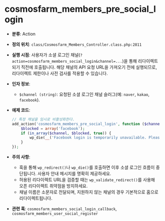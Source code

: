 ﻿# cosmosfarm_members_pre_social_login

- **분류**: Action
- **정의 위치**: `class/Cosmosfarm_Members_Controller.class.php:2811`
- **실행 시점**: 사용자가 소셜 로그인 채널(`?action=cosmosfarm_members_social_login&channel=...`)을 통해 리다이렉트되기 직전에 호출됩니다. 해당 채널의 API 요청 URL을 가져오기 전에 실행되므로, 리다이렉트 제한이나 사전 검사를 적용할 수 있습니다.
- **인자 정보**:
  - `$channel (string)`: 요청된 소셜 로그인 채널 슬러그(예: `naver`, `kakao`, `facebook`).
- **예제 코드**:

  ```php
  // 특정 채널을 임시로 비활성화한다.
  add_action('cosmosfarm_members_pre_social_login', function ($channel) {
      $blocked = array('facebook');
      if (in_array($channel, $blocked, true)) {
          wp_die(__('Facebook login is temporarily unavailable. Please try another method.', 'textdomain'));
      }
  });
  ```
- **주의 사항**:
  - 훅을 통해 `wp_redirect()`나 `wp_die()`를 호출하면 이후 소셜 로그인 흐름이 중단됩니다. 사용자 안내 메시지를 명확히 제공하세요.
  - 허용된 리다이렉트 URL을 검증할 때는 `wp_validate_redirect()`를 사용해 오픈 리다이렉트 취약점을 방지하세요.
  - 채널 이름은 소문자로 전달되며, 지원하지 않는 채널의 경우 기본적으로 홈으로 리다이렉트됩니다.
- **관련 훅**: `cosmosfarm_members_social_login_callback`, `cosmosfarm_members_user_social_register`
